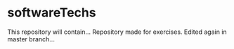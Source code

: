 # softwareTechs

This repository will contain...
Repository made for exercises.
Edited again in master branch...